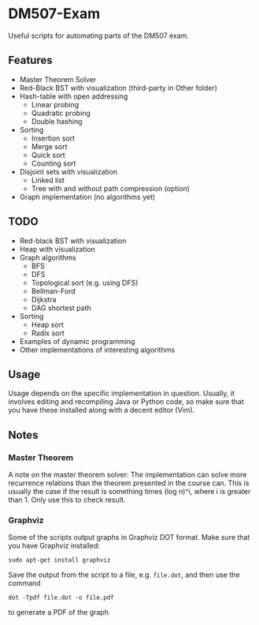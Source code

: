 # DM507-Exam


Useful scripts for automating parts of the DM507 exam.


## Features

- Master Theorem Solver
- Red-Black BST with visualization (third-party in Other folder)
- Hash-table with open addressing
    - Linear probing
    - Quadratic probing 
    - Double hashing
- Sorting
    - Insertion sort
    - Merge sort
    - Quick sort
    - Counting sort
- Disjoint sets with visualization 
    - Linked list
    - Tree with and without path compression (option)
- Graph implementation (no algorithms yet)



## TODO

- Red-black BST with visualization
- Heap with visualization
- Graph algorithms
    - BFS
    - DFS
    - Topological sort (e.g. using DFS)
    - Bellman-Ford
    - Dijkstra
    - DAG shortest path
- Sorting
    - Heap sort
    - Radix sort
- Examples of dynamic programming
- Other implementations of interesting algorithms

## Usage

Usage depends on the specific implementation in question. Usually, it involves editing and recompiling Java or Python code, so make sure that you have these installed along with a decent editor (Vim). 



## Notes

### Master Theorem

A note on the master theorem solver: The implementation can solve more recurrence relations than the theorem presented in the course can. This is usually the case if the result is something times (log n)^i, where i is greater than 1. Only use this to check result.


### Graphviz

Some of the scripts output graphs in Graphviz DOT format. Make sure that you have Graphviz installed: 

```
sudo apt-get install graphviz
```

Save the output from the script to a file, e.g. `file.dot`, and then use the command 

```
dot -Tpdf file.dot -o file.pdf
```

to generate a PDF of the graph
